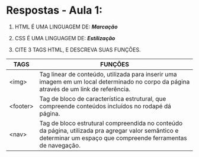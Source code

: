 # Respostas - Aula 1:

1. HTML É UMA LINGUAGEM DE: _**Marcação**_

2. CSS É UMA LINGUAGEM DE: _**Estilização**_

3. CITE 3 TAGS HTML, E DESCREVA SUAS FUNÇÕES.

| **TAGS**  | **FUNÇÕES**                                                                                            |
|-----------|--------------------------------------------------------------------------------------------------------|
|\<img\>    | Tag linear de conteúdo, utilizada para inserir uma imagem em um local determinado no corpo da página através de um link de referência.                                                                                                  |
|\<footer\> | Tag de bloco de característica estrutural, que compreende conteúdos incluídos no rodapé dá página.     |
|\<nav\>    | Tag de bloco estrutural compreendida no conteúdo da página, utilizada pra agregar valor semântico e determinar um espaço que compreende ferramentas de navegação.                                                                      |
